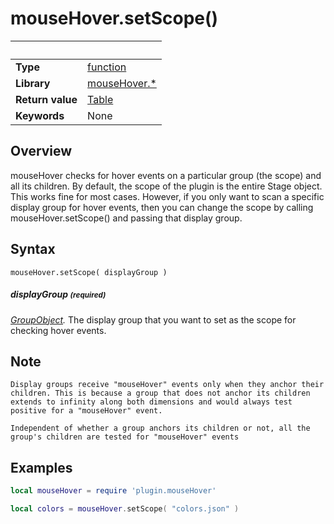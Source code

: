 # mouseHover.setScope()

|                      | &nbsp; 
| -------------------- | ---------------------------------------------------------------
| __Type__             | [function](http://docs.coronalabs.com/api/type/Function.html)
| __Library__          | [mouseHover.*](Readme.markdown)
| __Return value__     | [Table](http://docs.coronalabs.com/api/type/Table.html)
| __Keywords__         | None



## Overview

mouseHover checks for hover events on a particular group (the scope) and all its children. By default, the scope of the plugin is the entire Stage object. This works fine for most cases. However, if you only want to scan a specific display group for hover events, then you can change the scope by calling mouseHover.setScope() and passing that display group.

## Syntax

	mouseHover.setScope( displayGroup )

##### displayGroup <small>(required)</small>
_[GroupObject](https://docs.coronalabs.com/api/library/display/newGroup.html)._ The display group that you want to set as the scope for checking hover events.

## Note

	Display groups receive "mouseHover" events only when they anchor their children. This is because a group that does not anchor its children extends to infinity along both dimensions and would always test positive for a "mouseHover" event. 

	Independent of whether a group anchors its children or not, all the group's children are tested for "mouseHover" events

## Examples

``````lua
local mouseHover = require 'plugin.mouseHover'

local colors = mouseHover.setScope( "colors.json" )
``````
